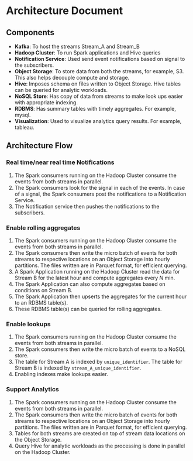 # Architecture Document
## Components
* **Kafka**: To host the streams Stream_A and Stream_B
* **Hadoop Cluster**: To run Spark applications and Hive queries
* **Notification Service**: Used send event notifications based on signal to the subscribers.
* **Object Storage**: To store data from both the streams, for example, S3. This also helps decouple compute and storage.
* **Hive**: Imposes schema on files written to Object Storage. Hive tables can be queried for analytic workloads.
* **NoSQL Store**: Has copy of data from streams to make look ups easier with appropriate indexing.
* **RDBMS**: Has summary tables with timely aggregates. For example, mysql.
* **Visualization**: Used to visualize analytics query results. For example, tableau.

## Architecture Flow
### Real time/near real time Notifications
1. The Spark consumers running on the Hadoop Cluster consume the events from both streams in parallel.
2. The Spark consumers look for the signal in each of the events. In case of a signal, the Spark consumers post the notifications to a Notification Service.
3. The Notification service then pushes the notifications to the subscribers.

### Enable rolling aggregates
1. The Spark consumers running on the Hadoop Cluster consume the events from both streams in parallel.
2. The Spark consumers then write the micro batch of events for both streams to respective locations on an Object Storage into hourly partitions. The files written are in Parquet format, for efficient querying.
3. A Spark Application running on the Hadoop Cluster read the data for Stream B for the latest hour and compute aggregates every *N* min.
4. The Spark Application can also compute aggregates based on conditions on Stream B.
5. The Spark Application then upserts the aggregates for the current hour to an RDBMS table(s).
6. These RDBMS table(s) can be queried for rolling aggregates.

### Enable lookups
1. The Spark consumers running on the Hadoop Cluster consume the events from both streams in parallel.
2. The Spark consumers then write the micro batch of events to a NoSQL store.
3. The table for Stream A is indexed by `unique_identifier`. The table for Stream B is indexed by `stream_A_unique_identifier`.
4. Enabling indexes make lookups easier.

### Support Analytics
1. The Spark consumers running on the Hadoop Cluster consume the events from both streams in parallel.
2. The Spark consumers then write the micro batch of events for both streams to respective locations on an Object Storage into hourly partitions. The files written are in Parquet format, for efficient querying.
3. Tables for both streams are created on top of stream data locations on the Object Storage.
4. Query Hive for analytic workloads as the processing is done in parallel on the Hadoop Cluster.
